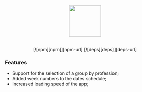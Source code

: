 <div align="center">
  <a href="https://github.com/VKCOM">
    <img width="100" height="100" src="https://sun9-63.userapi.com/c855332/v855332619/13ce50/EbRagDHif5U.jpg">
  </a>
  <br>
  <br>

  [![npm][npm]][npm-url]
  [![deps][deps]][deps-url]

</div>

### Features
- Support for the selection of a group by profession;
- Added week numbers to the dates schedule;
- Increased loading speed of the app;
